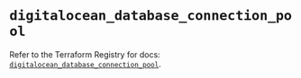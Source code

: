 # `digitalocean_database_connection_pool`

Refer to the Terraform Registry for docs: [`digitalocean_database_connection_pool`](https://registry.terraform.io/providers/digitalocean/digitalocean/2.41.0/docs/resources/database_connection_pool).
